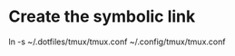 # Create the symbolic link
ln -s ~/.dotfiles/tmux/tmux.conf ~/.config/tmux/tmux.conf

<!-- # Initial setup (not taking into account editing .tmux.conf)  -->
<!-- ## Add the TPM  -->
<!-- cd .dotfiles/tmux # please make sure to be in the directory -->
<!-- git submodule add https://github.com/tmux-plugins/tpm .tmux/plugins/tpm -->
<!---->
<!-- ## Add the catppuccin theme -->
<!-- mkdir -p ~/.config/tmux/plugins/catppuccin -->
<!-- git clone -b v2.1.3 https://github.com/catppuccin/tmux.git ~/.config/tmux/plugins/catppuccin/tmux -->


